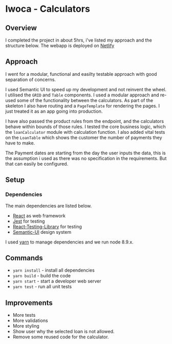 # Iwoca - Calculators

## Overview

I completed the project in about 5hrs, i've listed my approach and the structure below. 
The webapp is deployed on [Netlify](https://iwoca-calculators.netlify.com/)

## Approach

I went for a modular, functional and easilty testable approach with good separation of concerns.

I used Semantic UI to speed up my development and not reinvent the wheel. I utilised the `GRID` and `Table` components.
I used a modular approach and re-used some of the functionality between the calculators. As part of the skeleton I also have routing and a `PageTemplate` for rendering the pages. I just treated it as an app going into production.

I have also passed the product rules from the endpoint, and the calculators behave within bounds of those rules.
I tested the core business logic, which the `loanCalculator` module with calculation function. I also added vital tests on the `LoanTable` which shows the customer the number of payments they have to make.

The Payment dates are starting from the day the user inputs the data, this is the assumption i used as there was no specification in the requirements. But that can easily be configured.


## Setup

### Dependencies

The main dependencies are listed below.

* [React](https://reactjs.org/) as web framework
* [Jest](https://facebook.github.io/jest/) for testing
* [React-Testing-Library](https://github.com/testing-library/react-testing-library) for testing
* [Semantic-UI](https://react.semantic-ui.com/) design system


I used [yarn](https://yarnpkg.com/lang/en/docs/install/) to manage dependencies and we run node 8.9.x.

## Commands

* `yarn install` - install all dependencies
* `yarn build` - build the code
* `yarn start` - start a developer web server
* `yarn test` - run all unit tests

## Improvements

* More tests
* More validations
* More styling
* Show user why the selected loan is not allowed.
* Remove some reused code for the calculator.


